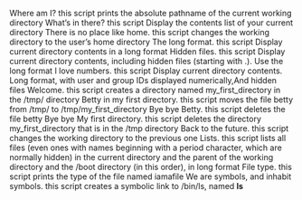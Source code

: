  Where am I? this script prints the absolute pathname of the current working directory
 What’s in there? this script Display the contents list of your current directory
 There is no place like home. this script changes the working directory to the user’s home directory
 The long format. this script Display current directory contents in a long format
 Hidden files. this script Display current directory contents, including hidden files (starting with .). Use the long format
 I love numbers. this script Display current directory contents. Long format, with user and group IDs displayed numerically,And hidden files
 Welcome. this script creates a directory named my_first_directory in the /tmp/ directory
 Betty in my first directory. this script moves the file betty from /tmp/ to /tmp/my_first_directory
 Bye bye Betty. this script deletes  the file betty
 Bye bye My first directory. this script deletes  the directory my_first_directory that is in the /tmp directory
 Back to the future. this script changes the working directory to the previous one
 Lists. this script lists all files (even ones with names beginning with a period character, which are normally hidden) in the current directory and  the parent of the working directory and the /boot directory (in this order), in long format
 File type. this script prints the type of the file named iamafile
 We are symbols, and inhabit symbols. this script creates a symbolic link to /bin/ls, named __ls__
